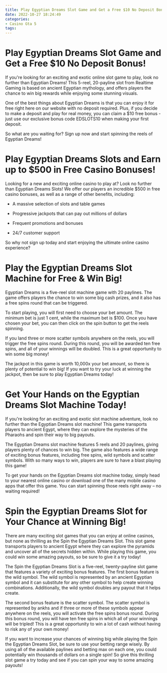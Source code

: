 ```yaml
---
title: Play Egyptian Dreams Slot Game and Get a Free $10 No Deposit Bonus!
date: 2022-10-27 18:24:49
categories:
- Casino Gta 5
tags:
---
```



#  Play Egyptian Dreams Slot Game and Get a Free $10 No Deposit Bonus!

If you're looking for an exciting and exotic online slot game to play, look no further than Egyptian Dreams! This 5-reel, 20-payline slot from Realtime Gaming is based on ancient Egyptian mythology, and offers players the chance to win big rewards while enjoying some stunning visuals.

One of the best things about Egyptian Dreams is that you can enjoy it for free right here on our website with no deposit required. Plus, if you decide to make a deposit and play for real money, you can claim a $10 free bonus - just use our exclusive bonus code EDSLOTS10 when making your first deposit.

So what are you waiting for? Sign up now and start spinning the reels of Egyptian Dreams!

#  Play Egyptian Dreams Slots and Earn up to $500 in Free Casino Bonuses!

Looking for a new and exciting online casino to play at? Look no further than Egyptian Dreams Slots! We offer our players an incredible $500 in free casino bonuses, as well as a range of other benefits, including:

- A massive selection of slots and table games

- Progressive jackpots that can pay out millions of dollars

- Frequent promotions and bonuses

- 24/7 customer support

So why not sign up today and start enjoying the ultimate online casino experience?

#  Play the Egyptian Dreams Slot Machine for Free & Win Big!

Egyptian Dreams is a five-reel slot machine game with 20 paylines. The game offers players the chance to win some big cash prizes, and it also has a free spins round that can be triggered.

To start playing, you will first need to choose your bet amount. The minimum bet is just 1 cent, while the maximum bet is $100. Once you have chosen your bet, you can then click on the spin button to get the reels spinning.

If you land three or more scatter symbols anywhere on the reels, you will trigger the free spins round. During this round, you will be awarded ten free spins, and all of your winnings will be doubled. This is a great opportunity to win some big money!

The jackpot in this game is worth 10,000x your bet amount, so there is plenty of potential to win big! If you want to try your luck at winning the jackpot, then be sure to play Egyptian Dreams today!

#  Get Your Hands on the Egyptian Dreams Slot Machine Today!

If you're looking for an exciting and exotic slot machine adventure, look no further than the Egyptian Dreams slot machine! This game transports players to ancient Egypt, where they can explore the mysteries of the Pharaohs and spin their way to big payouts.

The Egyptian Dreams slot machine features 5 reels and 20 paylines, giving players plenty of chances to win big. The game also features a wide range of exciting bonus features, including free spins, wild symbols and scatter symbols. With so many ways to win, players are sure to have a blast playing this game!

To get your hands on the Egyptian Dreams slot machine today, simply head to your nearest online casino or download one of the many mobile casino apps that offer this game. You can start spinning those reels right away – no waiting required!

#  Spin the Egyptian Dreams Slot for Your Chance at Winning Big!

There are many exciting slot games that you can enjoy at online casinos, but none as thrilling as the Spin the Egyptian Dreams Slot. This slot game transports players to ancient Egypt where they can explore the pyramids and uncover all of the secrets hidden within. While playing this game, you could win some amazing payouts, so be sure to give it a try today!

The Spin the Egyptian Dreams Slot is a five-reel, twenty-payline slot game that features a variety of exciting bonus features. The first bonus feature is the wild symbol. The wild symbol is represented by an ancient Egyptian symbol and it can substitute for any other symbol to help create winning combinations. Additionally, the wild symbol doubles any payout that it helps create.

The second bonus feature is the scatter symbol. The scatter symbol is represented by ankhs and if three or more of these symbols appear anywhere on the reels, you will activate the free spins bonus round. During this bonus round, you will have ten free spins in which all of your winnings will be tripled! This is a great opportunity to win a lot of cash without having to risk any of your own money!

If you want to increase your chances of winning big while playing the Spin the Egyptian Dreams Slot, be sure to use your betting range wisely. By using all of the available paylines and betting max on each one, you could potentially win thousands of dollars on a single spin! So give this thrilling slot game a try today and see if you can spin your way to some amazing payouts!